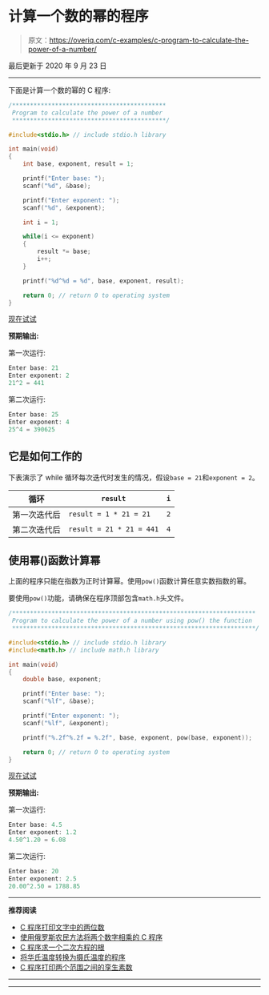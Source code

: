 # 计算一个数的幂的程序

> 原文：<https://overiq.com/c-examples/c-program-to-calculate-the-power-of-a-number/>

最后更新于 2020 年 9 月 23 日

* * *

下面是计算一个数的幂的 C 程序:

```c
/*******************************************
 Program to calculate the power of a number
 *******************************************/

#include<stdio.h> // include stdio.h library

int main(void)
{       
    int base, exponent, result = 1;

    printf("Enter base: ");
    scanf("%d", &base);

    printf("Enter exponent: ");
    scanf("%d", &exponent);

    int i = 1;

    while(i <= exponent)
    {
        result *= base;
        i++;
    }

    printf("%d^%d = %d", base, exponent, result);

    return 0; // return 0 to operating system
}

```

[现在试试](https://overiq.com/c-online-compiler/ExK/)

**预期输出:**

第一次运行:

```c
Enter base: 21
Enter exponent: 2
21^2 = 441

```

第二次运行:

```c
Enter base: 25
Enter exponent: 4
25^4 = 390625

```

## 它是如何工作的

下表演示了 while 循环每次迭代时发生的情况，假设`base = 21`和`exponent = 2`。

| 循环 | `result` | `i` |
| --- | --- | --- |
| 第一次迭代后 | `result = 1 * 21 = 21` | `2` |
| 第二次迭代后 | `result = 21 * 21 = 441` | `4` |

## 使用幂()函数计算幂

上面的程序只能在指数为正时计算幂。使用`pow()`函数计算任意实数指数的幂。

要使用`pow()`功能，请确保在程序顶部包含`math.h`头文件。

```c
/********************************************************************
 Program to calculate the power of a number using pow() the function
 ********************************************************************/

#include<stdio.h> // include stdio.h library
#include<math.h> // include math.h library

int main(void)
{       
    double base, exponent;       

    printf("Enter base: ");
    scanf("%lf", &base);

    printf("Enter exponent: ");
    scanf("%lf", &exponent);       

    printf("%.2f^%.2f = %.2f", base, exponent, pow(base, exponent));

    return 0; // return 0 to operating system
}

```

[现在试试](https://overiq.com/c-online-compiler/G8Q/)

**预期输出:**

第一次运行:

```c
Enter base: 4.5
Enter exponent: 1.2
4.50^1.20 = 6.08

```

第二次运行:

```c
Enter base: 20
Enter exponent: 2.5
20.00^2.50 = 1788.85

```

* * *

**推荐阅读**

*   [C 程序打印文字中的两位数](/c-examples/c-program-to-print-the-two-digit-number-in-words/)
*   [使用俄罗斯农民方法将两个数字相乘的 C 程序](/c-examples/c-program-to-multiply-two-numbers-using-russian-peasant-method/)
*   [C 程序求一个二次方程的根](/c-examples/c-program-to-find-the-roots-of-a-quadratic-equation/)
*   [将华氏温度转换为摄氏温度的程序](/c-examples/c-program-to-convert-the-temperature-in-fahrenheit-to-celsius/)
*   [C 程序打印两个范围之间的孪生素数](/c-examples/c-program-to-print-twin-prime-numbers-between-two-ranges/)

* * *

* * *